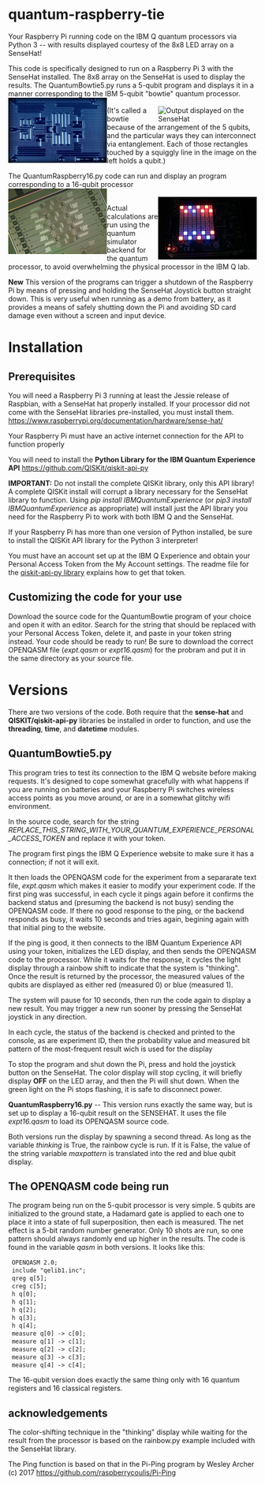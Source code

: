 # quantum-raspberry-tie
Your Raspberry Pi running code on the IBM Q quantum processors via Python 3 -- with results displayed courtesy of the 8x8 LED array on a SenseHat!

This code is specifically designed to run on a Raspberry Pi 3 with the SenseHat installed. The 8x8 array on the SenseHat is used to display the results.
The QuantumBowtie5.py runs a 5-qubit program and displays it in a manner corresponding to the IBM 5-qubit "bowtie" quantum processor.
<br/><img src='ibm_qubit_cpu.jpg' width='200' alt='IBM 5 qubit processor' style='float:left;'>&nbsp;&nbsp;&nbsp;&nbsp;&nbsp;&nbsp;&nbsp;&nbsp;&nbsp;&nbsp;&nbsp;&nbsp;&nbsp;&nbsp;&nbsp;&nbsp;&nbsp;&nbsp;&nbsp;&nbsp;&nbsp;&nbsp;&nbsp;&nbsp;&nbsp;&nbsp;&nbsp;&nbsp;&nbsp;&nbsp;
<img src='RaspberryTieOutput.png' width='200' alt='Output displayed on the SenseHat' style='float:right;'><br/> 
(It's called a bowtie because of the arrangement of the 5 qubits, and the particular ways they can interconnect via entanglement. Each of those rectangles touched by a squiggly line in the image on the left holds a qubit.)

The QuantumRaspberry16.py code can run and display an program corresponding to a 16-qubit processor
<br /><img src='ibm_16_qubit_processor-100722935-large.3x2.jpg' width='200' alt='IBM 16 qubit processor' style='float:left;'>&nbsp;&nbsp;&nbsp;&nbsp;&nbsp;&nbsp;&nbsp;&nbsp;&nbsp;&nbsp;&nbsp;&nbsp;&nbsp;&nbsp;&nbsp;&nbsp;&nbsp;&nbsp;&nbsp;&nbsp;&nbsp;&nbsp;&nbsp;&nbsp;&nbsp;&nbsp;&nbsp;&nbsp;&nbsp;&nbsp;
<img src='16-bitRpi-result.JPG' width='200' alt='16 qubit Output displayed on the SenseHat' style='float:right;'><br/>

Actual calculations are run using the quantum simulator backend for the quantum processor, to avoid overwhelming the physical processor in the IBM Q lab.

**New** This version of the programs can trigger a shutdown of the Raspberry Pi by means of pressing and holding the SenseHat Joystick button straight down. This is very useful when running as a demo from battery, as it provides a means of safely shutting down the Pi and avoiding SD card damage even without a screen and input device.

# Installation

## Prerequisites
You will need a Raspberry Pi 3 running at least the Jessie release of Raspbian, with a SenseHat hat properly installed.
If your processor did not come with the SenseHat libraries pre-installed, you must install them.
     https://www.raspberrypi.org/documentation/hardware/sense-hat/
     
Your Raspberry Pi must have an active internet connection for the API to function properly
     
You will need to install the **Python Library for the IBM Quantum Experience API**
     https://github.com/QISKit/qiskit-api-py
     
**IMPORTANT:** Do not install the complete QISKit library, only this API library! A complete QISKit install will corrupt a library necessary for the SenseHat library to function. 
Using _pip install IBMQuantumExperience_  (or _pip3 install IBMQuantumExperience_ as appropriate) will install just the API library you need for the Raspberry Pi to work with both IBM Q and the SenseHat.

If your Raspberry Pi has more than one version of Python installed, be sure to install the QISKit API library for the Python 3 interpreter!

You must have an account set up at the IBM Q Experience and obtain your Personal Access Token from the My Account settings. The readme file for the <a href='https://github.com/QISKit/qiskit-api-py'>qiskit-api-py library</a> explains how to get that token.

## Customizing the code for your use
Download the source code for the QuantumBowtie program of your choice and open it with an editor. Search for the string that should be replaced with your Personal Access Token, delete it, and paste in your token string instead. Your code should be ready to run!
Be sure to download the correct OPENQASM file (_expt.qasm_ or _expt16.qasm_) for the probram and put it in the same directory as your source file.

# Versions
There are two versions of the code. 
Both require that the **sense-hat** and **QISKIT/qiskit-api-py** libraries be installed in order to function, and use the **threading**, **time**, and **datetime** modules.

## QuantumBowtie5.py
This program tries to test its connection to the IBM Q website before making requests. It's designed to cope somewhat gracefully with what happens if you are running on batteries and your Raspberry Pi switches wireless access points as you move around, or are in a somewhat glitchy wifi environment.

In the source code, search for the string *REPLACE_THIS_STRING_WITH_YOUR_QUANTUM_EXPERIENCE_PERSONAL_ACCESS_TOKEN* and replace it with your token.

The program first pings the IBM Q Experience website to make sure it has a connection; if not it will exit. 

It then loads the OPENQASM code for the experiment from a separarate text file, _expt.qasm_ which makes it easier to modify your experiment code. If the first ping was successful, in each cycle it pings again before it confirms the backend status and (presuming the backend is not busy) sending the OPENQASM code. If there no good response to the ping, or the backend responds as busy, it waits 10 seconds and tries again, begining again with that initial ping to the website. 

If the ping is good, it then connects to the IBM Quantum Experience API using your token, initializes the LED display, and then sends the OPENQASM code to the processor. While it waits for the response, it cycles the light display through a rainbow shift to indicate that the system is "thinking". Once the result is returned by the processor, the measured values of the qubits are displayed as either red (measured 0) or blue (measured 1).

The system will pause for 10 seconds, then run the code again to display a new result. You may trigger a new run sooner by pressing the SenseHat joystick in any direction. 

In each cycle, the status of the backend is checked and printed to the console, as are experiment ID, then the probability value and measured bit pattern of the most-frequent result wich is used for the display

To stop the program and shut down the Pi, press and hold the joystick button on the SenseHat. The color display will stop cycling, it will briefly display **OFF** on the LED array, and then the Pi will shut down. When the green light on the Pi stops flashing, it is safe to disconnect power.


**QuantumRaspberry16.py** -- This version runs exactly the same way, but is set up to display a 16-qubit result on the SENSEHAT. It uses  the file _expt16.qasm_ to load its OPENQASM source code.

Both versions run the display by spawning a second thread. As long as the variable *thinking* is True, the rainbow cycle is run. If it is False, the value of the string variable *maxpattern* is translated into the red and blue qubit display.

## The OPENQASM code being run
The program being run on the 5-qubit processor is very simple. 5 qubits are initialized to the ground state, a Hadamard gate is applied to each one to place it into a state of full superposition, then each is measured. The net effect is a 5-bit random number generator. Only 10 shots are run, so one pattern should always randomly end up higher in the results. The code is found in the variable *qasm* in both versions. It looks like this:

     OPENQASM 2.0;
     include "qelib1.inc";
     qreg q[5];
     creg c[5];
     h q[0];
     h q[1];
     h q[2];
     h q[3];
     h q[4];
     measure q[0] -> c[0];
     measure q[1] -> c[1];
     measure q[2] -> c[2];
     measure q[3] -> c[3];
     measure q[4] -> c[4];

The 16-qubit version does exactly the same thing only with 16 quantum registers and 16 classical registers. 

## acknowledgements
The color-shifting technique in the "thinking" display while waiting for the result from the processor is based on the rainbow.py example included with the SenseHat library.

The Ping function is based on that in the Pi-Ping program by Wesley Archer (c) 2017 
             https://github.com/raspberrycoulis/Pi-Ping
